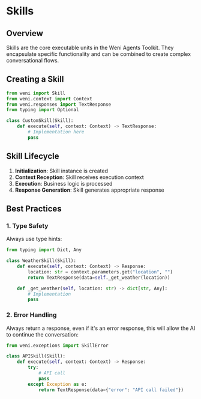 # Skills

## Overview

Skills are the core executable units in the Weni Agents Toolkit. They encapsulate specific functionality and can be combined to create complex conversational flows.

## Creating a Skill

```python
from weni import Skill
from weni.context import Context
from weni.responses import TextResponse
from typing import Optional

class CustomSkill(Skill):
    def execute(self, context: Context) -> TextResponse:
        # Implementation here
        pass
```

## Skill Lifecycle

1. **Initialization**: Skill instance is created
2. **Context Reception**: Skill receives execution context
3. **Execution**: Business logic is processed
4. **Response Generation**: Skill generates appropriate response

## Best Practices

### 1. Type Safety

Always use type hints:

```python
from typing import Dict, Any

class WeatherSkill(Skill):
    def execute(self, context: Context) -> Response:
        location: str = context.parameters.get("location", "")
        return TextResponse(data=self._get_weather(location))

    def _get_weather(self, location: str) -> dict[str, Any]:
        # Implementation
        pass
```

### 2. Error Handling

Always return a response, even if it's an error response, this will allow the AI to continue the conversation:

```python
from weni.exceptions import SkillError

class APISkill(Skill):
    def execute(self, context: Context) -> Response:
        try:
            # API call
            pass
        except Exception as e:
            return TextResponse(data={"error": "API call failed"})
```
